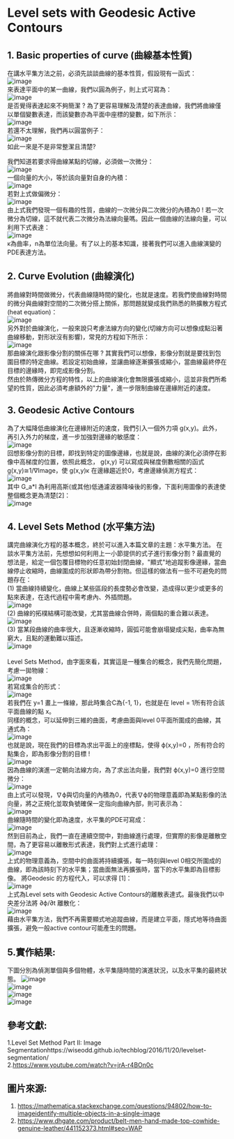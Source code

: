 # Level sets with Geodesic Active Contours
## 1. Basic properties of curve (曲線基本性質)
在講水平集方法之前，必須先談談曲線的基本性質，假設現有一函式：<br>
![image](https://github.com/Chang-Chia-Chi/Image-Processing/blob/master/Image%20Segmentation/Level%20Sets%20Method/pic/1.jpg)<br>
來表達平面中的某一曲線，我們以圓為例子，則上式可寫為：<br>
![image](https://github.com/Chang-Chia-Chi/Image-Processing/blob/master/Image%20Segmentation/Level%20Sets%20Method/pic/2.jpg)<br>
是否覺得表達起來不夠簡潔 ? 為了更容易理解及清楚的表達曲線，我們將曲線僅以單個變數表達，而該變數亦為平面中座標的變數，如下所示：<br>
![image](https://github.com/Chang-Chia-Chi/Image-Processing/blob/master/Image%20Segmentation/Level%20Sets%20Method/pic/3.jpg)<br>
若還不太理解，我們再以圓當例子：<br>
![image](https://github.com/Chang-Chia-Chi/Image-Processing/blob/master/Image%20Segmentation/Level%20Sets%20Method/pic/4.jpg)<br>
如此一來是不是非常整潔且清楚?<br>

我們知道若要求得曲線某點的切線，必須做一次微分：<br>
![image](https://github.com/Chang-Chia-Chi/Image-Processing/blob/master/Image%20Segmentation/Level%20Sets%20Method/pic/5.jpg)<br>
一個向量的大小，等於該向量對自身的內積：<br>
![image](https://github.com/Chang-Chia-Chi/Image-Processing/blob/master/Image%20Segmentation/Level%20Sets%20Method/pic/6.jpg)<br>
若對上式做偏微分：<br>
![image](https://github.com/Chang-Chia-Chi/Image-Processing/blob/master/Image%20Segmentation/Level%20Sets%20Method/pic/7.jpg)<br>
由上式我們發現一個有趣的性質，曲線的一次微分與二次微分的內積為0 ! 若一次微分為切線，這不就代表二次微分為法線向量嗎。因此一個曲線的法線向量，可以利用下式表達：<br>
![image](https://github.com/Chang-Chia-Chi/Image-Processing/blob/master/Image%20Segmentation/Level%20Sets%20Method/pic/8.jpg)<br>
κ為曲率，n為單位法向量。有了以上的基本知識，接著我們可以進入曲線演變的PDE表達方法。<br>

## 2. Curve Evolution (曲線演化)
將曲線對時間做微分，代表曲線隨時間的變化，也就是速度。若我們使曲線對時間的微分與曲線對空間的二次微分搭上關係，那問題就變成我們熟悉的熱擴散方程式(heat equation)：<br>
![image](https://github.com/Chang-Chia-Chi/Image-Processing/blob/master/Image%20Segmentation/Level%20Sets%20Method/pic/9.jpg)<br>
另外對於曲線演化，一般來說只考慮法線方向的變化(切線方向可以想像成點沿著曲線移動，對形狀沒有影響)，常見的方程如下所示：<br>
![image](https://github.com/Chang-Chia-Chi/Image-Processing/blob/master/Image%20Segmentation/Level%20Sets%20Method/pic/10.jpg)<br>
那曲線演化跟影像分割的關係在哪 ? 其實我們可以想像，影像分割就是要找到包圍目標的特定曲線。若設定初始曲線，並讓曲線逐漸擴張或縮小，當曲線最終停在目標的邊緣時，即完成影像分割。<br>
然由於熱傳微分方程的特性，以上的曲線演化會無限擴張或縮小，這並非我們所希望的性質，因此必須考慮額外的"力量"，進一步限制曲線在邊緣附近的速度。<br>

## 3. Geodesic Active Contours
為了大幅降低曲線演化在邊緣附近的速度，我們引入一個外力項 g(x,y)。此外，再引入外力的梯度，進一步加強對邊緣的敏感度：<br>
![image](https://github.com/Chang-Chia-Chi/Image-Processing/blob/master/Image%20Segmentation/Level%20Sets%20Method/pic/11.jpg)<br>
回想影像分割的目標，即找到特定的圖像邊緣，也就是說，曲線的演化必須停在影像中高梯度的位置，依照此概念， g(x,y) 可以寫成與梯度倒數相關的函式 g(x,y)≅1/∇Image，使 g(x,y)κ 在邊緣趨近於0，考慮邊緣偵測方程式：<br>
![image](https://github.com/Chang-Chia-Chi/Image-Processing/blob/master/Image%20Segmentation/Level%20Sets%20Method/pic/12.jpg)<br>
其中 G_a*I 為利用高斯(或其他)低通濾波器降噪後的影像，下面利用圖像的表達使整個概念更為清楚[2]：<br>
![image](https://github.com/Chang-Chia-Chi/Image-Processing/blob/master/Image%20Segmentation/Level%20Sets%20Method/pic/13.jpg)<br>

## 4. Level Sets Method (水平集方法)
講完曲線演化方程的基本概念，終於可以進入本篇文章的主題：水平集方法。
在談水平集方法前，先想想如何利用上一小節提供的式子進行影像分割 ? 
最直覺的想法是，給定一個包覆目標物的任意初始封閉曲線，"顯式"地追蹤影像邊緣，當曲線停止收縮時，曲線圍成的形狀即為帶分割物。但這樣的做法有一些不可避免的問題存在：<br>
(1)	當曲線持續變化，曲線上某些區段的長度勢必會改變，造成得以更少或更多的點來表達，在迭代過程中需考慮內、外插問題。<br>
![image](https://github.com/Chang-Chia-Chi/Image-Processing/blob/master/Image%20Segmentation/Level%20Sets%20Method/pic/14.jpg)<br>
(2)	曲線的拓樸結構可能改變，尤其當曲線合併時，兩個點的重合難以表達。<br>
![image](https://github.com/Chang-Chia-Chi/Image-Processing/blob/master/Image%20Segmentation/Level%20Sets%20Method/pic/15.jpg)<br>
(3)	當某段曲線的曲率很大，且逐漸收縮時，圓弧可能會崩塌變成尖點，曲率為無窮大，且點的運動難以描述。<br>
![image](https://github.com/Chang-Chia-Chi/Image-Processing/blob/master/Image%20Segmentation/Level%20Sets%20Method/pic/16.jpg)<br>
<br>
Level Sets Method，由字面來看，其實這是一種集合的概念，我們先簡化問題，考慮一拋物線：<br>
![image](https://github.com/Chang-Chia-Chi/Image-Processing/blob/master/Image%20Segmentation/Level%20Sets%20Method/pic/17.jpg)<br>
若寫成集合的形式：<br>
![image](https://github.com/Chang-Chia-Chi/Image-Processing/blob/master/Image%20Segmentation/Level%20Sets%20Method/pic/18.jpg)<br>
若我們在 y=1 畫上一條線，那此時集合C為{-1, 1}，也就是在 level = 1所有符合該平面曲線的點 x。<br>
同樣的概念，可以延伸到三維的曲面，考慮曲面與level 0平面所圍成的曲線，其通式為：<br>
![image](https://github.com/Chang-Chia-Chi/Image-Processing/blob/master/Image%20Segmentation/Level%20Sets%20Method/pic/19.jpg)<br>
也就是說，現在我們的目標為求出平面上的座標點，使得 ϕ(x,y)=0 ，所有符合的點集合，即為影像分割的目標 !<br>
![image](https://github.com/Chang-Chia-Chi/Image-Processing/blob/master/Image%20Segmentation/Level%20Sets%20Method/pic/20.jpg)<br>
因為曲線的演進一定朝向法線方向，為了求出法向量，我們對 ϕ(x,y)=0 進行空間微分：<br>
![image](https://github.com/Chang-Chia-Chi/Image-Processing/blob/master/Image%20Segmentation/Level%20Sets%20Method/pic/21.jpg)<br>
由上式可以發現，∇ϕ與切向量的內積為0，代表∇ϕ的物理意義即為某點影像的法向量，將之正規化並取負號確保一定指向曲線內部，則可表示為：<br>
![image](https://github.com/Chang-Chia-Chi/Image-Processing/blob/master/Image%20Segmentation/Level%20Sets%20Method/pic/22.jpg)<br>
曲線隨時間的變化即為速度，水平集的PDE可寫成：<br>
![image](https://github.com/Chang-Chia-Chi/Image-Processing/blob/master/Image%20Segmentation/Level%20Sets%20Method/pic/23.jpg)<br>
然到目前為止，我們一直在連續空間中，對曲線進行處理，但實際的影像是離散空間，為了更容易以離散形式表達，我們對上式進行處理：<br>
![image](https://github.com/Chang-Chia-Chi/Image-Processing/blob/master/Image%20Segmentation/Level%20Sets%20Method/pic/24.jpg)<br>
上式的物理意義為，空間中的曲面將持續擴張，每一時刻與level 0相交所圍成的曲線，即為該時刻下的水平集；當曲面無法再擴張時，當下的水平集即為目標影像。
將Geodesic 的方程代入，可以求得 [1]：<br>
![image](https://github.com/Chang-Chia-Chi/Image-Processing/blob/master/Image%20Segmentation/Level%20Sets%20Method/pic/25.jpg)<br>
上式為Level sets with Geodesic Active Contours的離散表達式。最後我們以中央差分法將 ∂ϕ/∂t 離散化：<br>
![image](https://github.com/Chang-Chia-Chi/Image-Processing/blob/master/Image%20Segmentation/Level%20Sets%20Method/pic/26.jpg)<br>
藉由水平集方法，我們不再需要顯式地追蹤曲線，而是建立平面，隱式地等待曲面擴張，避免一般active contour可能產生的問題。
## 5.實作結果:
下圖分別為偵測單個與多個物體，水平集隨時間的演進狀況，以及水平集的最終狀態。
![image](https://github.com/Chang-Chia-Chi/Image-Processing/blob/master/Image%20Segmentation/Level%20Sets%20Method/pic/single.gif)<br>
![image](https://github.com/Chang-Chia-Chi/Image-Processing/blob/master/Image%20Segmentation/Level%20Sets%20Method/pic/shapes.gif)<br>
![image](https://github.com/Chang-Chia-Chi/Image-Processing/blob/master/Image%20Segmentation/Level%20Sets%20Method/pic/single_phi.jpg)<br>
![image](https://github.com/Chang-Chia-Chi/Image-Processing/blob/master/Image%20Segmentation/Level%20Sets%20Method/pic/multi_phi.jpg)<br>
## 參考文獻:
1.Level Set Method Part II: Image Segmentationhttps://wiseodd.github.io/techblog/2016/11/20/levelset-segmentation/<br>
2.https://www.youtube.com/watch?v=jrA-r4BOn0c<br>
## 圖片來源:
1. https://mathematica.stackexchange.com/questions/94802/how-to-imageidentify-multiple-objects-in-a-single-image<br>
2. https://www.dhgate.com/product/belt-men-hand-made-top-cowhide-genuine-leather/441152373.html#seo=WAP<br>


